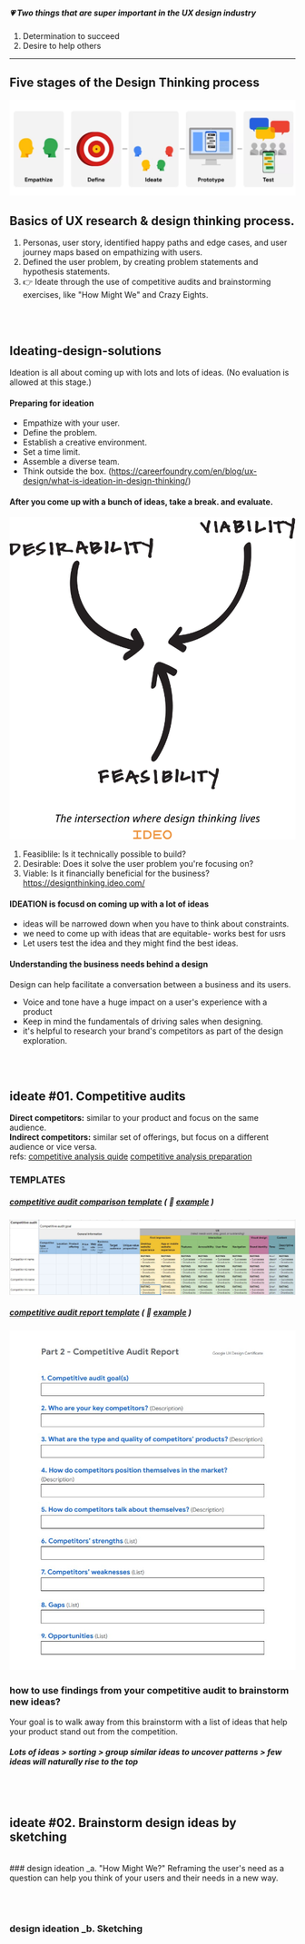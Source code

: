 ##### :heartpulse:  Two things that are super important in the UX design industry
1. Determination to succeed 
2. Desire to help others


___

## Five stages of the Design Thinking process
![ ](./images/ux-design-process.jpg)


## Basics of UX research & design thinking process. 
1. Personas, user story, identified happy paths and edge cases, and user journey maps based on empathizing with users.
2. Defined the user problem, by creating problem statements and hypothesis statements. 
3. :point_right: Ideate through the use of competitive audits and brainstorming exercises, like "How Might We" and Crazy Eights. 

<br/><br/>
## Ideating-design-solutions
Ideation is all about coming up with lots and lots of ideas. (No evaluation is allowed at this stage.)
#### Preparing for ideation
- Empathize with your user. 
- Define the problem. 
- Establish a creative environment.
- Set a time limit.
- Assemble a diverse team. 
- Think outside the box. (https://careerfoundry.com/en/blog/ux-design/what-is-ideation-in-design-thinking/)

####  After you come up with a bunch of ideas, take a break. and evaluate.
![design ideation](./images/DT-3-Design_Thinking.svg) 
1. Feasiblile: Is it technically possible to build? 
2. Desirable: Does it solve the user problem you're focusing on? 
3. Viable: Is it financially beneficial for the business? <br/>https://designthinking.ideo.com/

#### IDEATION is focusd on coming up with a lot of ideas
- ideas will be narrowed down when you have to think about constraints.
- we need to come up with ideas that are equitable- works best for usrs
- Let users test the idea and they might find the best ideas.

####  Understanding the business needs behind a design
Design can help facilitate a conversation between a business and its users.
- Voice and tone have a huge impact on a user's experience with a product
- Keep in mind the fundamentals of driving sales when designing.
- it's helpful to research your brand's competitors as part of the design exploration.


<br/><br/>
## ideate #01. Competitive audits
<b> Direct competitors:</b> similar to your product and focus on the same audience.<br/>
<b> Indirect competitors:</b> similar set of offerings, but focus on a different audience or vice versa.<br/>
refs: 
[competitive analysis quide](https://www.toptal.com/product-managers/freelance/product-designer-guide-to-competitive-analysis)
[competitive analysis preparation](https://edwardlowe.org/how-to-conduct-and-prepare-a-competitive-analysis/)

###  TEMPLATES
##### [competitive audit comparison template](https://docs.google.com/spreadsheets/d/1LVg_P5m-BkbHq_bc6_chsXOjpCgHicccRrvBwnau5y0/template/preview?resourcekey=0-JvbWRktWTVmeAPI2Mx2q9Q) ( :watermelon: [example](https://docs.google.com/spreadsheets/d/1OoIrE_H-rS7girFJpopQ0CBSuM98stuBFPNa-vMP5ls/template/preview#gid=2073884517) )

![](./images/Competitive-audit-template.jpg)

##### [competitive audit report template](https://docs.google.com/document/u/3/d/1PR1TfbyJLiBaYDkDpuKY9IR6OeSMmwLGll0XhPxN0Q4/template/preview) ( :shaved_ice: [example](https://docs.google.com/document/d/1lExH--Wky12432L7lUCkd6M7JOCLU7QTrlUgrOafnCg/template/preview#heading=h.ro6simovwtk5) )
![](./images/Competitive-Audit-Report.jpg)

### how to use findings from your competitive audit to brainstorm new ideas?
Your goal is to walk away from this brainstorm with a list of ideas that help your product stand out from the competition.
##### Lots of ideas >  sorting > group similar ideas to uncover patterns > few ideas will naturally rise to the top


<br/><br/>
## ideate #02. Brainstorm design ideas by sketching
<br/>
### design ideation _a. "How Might We?" 
Reframing the user's need as a question can help you think of your users and their needs in a new way.


<br/><br/>
### design ideation _b. Sketching

